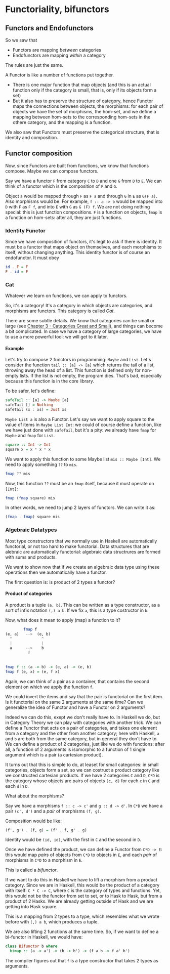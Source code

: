 Functoriality, bifunctors
=========================

## Functors and Endofunctors
So we saw that

* Functors are mapping *between* categories
* Endofunctors are mapping *within* a category

The rules are just the same.

A Functor is like a number of functions put together.

* There is one major function that map objects (and this is an actual function only if the category is small, that is, only if its objects form a set)
* But it also has to preserve the structure of category, hence Functor maps the connections between objects, the morphisms: for each pair of objects we have the set of morphisms, the hom-set, and we define a mapping between hom-sets to the corresponding hom-sets in the othere category, and the mapping is a function.

We also saw that Functors must preserve the categorical structure, that is identity and composition.

## Functor composition

Now, since Functors are built from functions, we know that functions compose. Maybe we can compose functors.

Say we have a functor `F` from category `C` to `D` and one `G` from `D` to `E`. We can think of a functor which is the composition of `F` and `G`.

Object `a` would be mapped through `F` as `F a` and through `G` in `E` as `G(F a)`. Also morphisms would be. For example, `f :: a -> b` would be mapped into `D` with `F` as `F f`, and into `E` with `G` as `G (F) f`. We are not doing nothing special: this is just function compositions. `F` is a function on objects, `fmap` is a function on hom-sets: after all, they are just functions.

### Identity Functor
Since we have composition of functors, it's legit to ask if there is identity. It must be a functor that maps object on themselves, and each morphisms to itself, without changing anything. This identity functor is of course an endofunctor. It must obey 

```haskell
id . F = F
F . id = F
```

### Cat
Whatever we learn on functions, we can apply to functors.

So, it's a category! It's a category in which objects are categories, and morphisms are functors. This category is called *Cat*.

There are some subtle details. We know that categories can be small or large (see [Chapter 3 - Categories Great and Small](chapter-3.md)), and things can become a bit complicated. In case we have a category of large categories, we have to use a more powerful tool: we will get to it later.

#### Example
Let's try to compose 2 functors in programming: `Maybe` and `List`. Let's consider the function `tail :: [a] -> [a]` which returns the tail of a list, throwing away the head of a list. This function is defined only for non-empty lists. If the list is not empty, the program dies. That's bad, especially because this function is in the core library.

To be safer, let's define:

``` haskell
safeTail :: [a] -> Maybe [a]
safeTail [] = Nothing
safeTail (x : xs) = Just xs
```

`Maybe List a` is also a Functor. Let's say we want to apply square to the value of items in `Maybe List Int`: we could of course define a function, like we have just done with `safeTail`, but it's a pity: we already have `fmap` for `Maybe` and `fmap` for `List`.

``` haskell
square :: Int -> Int
square x = x * x * x
```

We want to apply this function to some Maybe list `mis :: Maybe [Int]`. We need to apply something `??` to `mis`.

``` haskell
fmap ?? mis
```

Now, this function `??` must be an `fmap` itself, because it must operate on `[Int]`:

``` haskell
fmap (fmap square) mis
```

In other words, we need to jump 2 layers of functors. We can write it as:

``` haskell
(fmap . fmap) square mis
```

### Algebraic Datatypes
Most type constructors that we normally use in Haskell are automatically functorial, or not too hard to make functorial. Data structures that are alebraic are automatically functorial: algebraic data structrures are formed with sums and products.

We want to show now that if we create an algebraic data type using these operations then we automatically have a functor. 

The first question is: is product of 2 types a functor?

#### Product of categories
A product is a tuple `(a, b)`. This can be written as a type constructor, as a sort of infix notation `(,) a b`. If we fix `a`, this is a type costructor in `b`.

Now, what does it mean to apply (map) a function to it?

``` haskell
        fmap f
(e, a)   -->  (e, b)
  ^             ^
  |             |
  a      -->    b
          f
          
          
fmap f :: (a -> b) -> (e, a) -> (e, b)
fmap f (e, x) = (e, f x)
```

Again, we can think of a pair as a container, that contains the second element on which we apply the function `f`.

We could invert the items and say that the pair is functorial on the first item. Is it functorial on the same 2 arguments at the same time? Can we generalize the idea of Functor and have a Functor on 2 arguments?

Indeed we can do this, exept we don't really have to. In Haskell we do, but in Category Theory we can play with categories with another trick. We can define a Functor that acts on a pair of categories, and takes one element from a category and the other from another category; here with Haskell, `a` and `b` are both from the same category, but in general they don't have to. We can define a product of 2 categories, just like we do with functions: after all, a function of 2 arguments is isomorphic to a function of 1 single argument which is a pair (a cartesian product).

It turns out that this is simple to do, at leaset for small categories: in small categories, objects form a set, so we can costruct a product category like we constructed cartesian products. If we have 2 categories `C` and `D`, `C*D` is the category whose objects are pairs of objects `(c, d)` for each `c` in `C` and each `d` in `D`.

What about the morphisms?

Say we have a morphisms `f :: c -> c'` and `g :: d -> d'`. In `C*D` we have a pair `(c', d')` and a *pair* of morphisms `(f, g)`.

Composition would be like:

``` haskell
(f', g') . (f, g) = (f' . f, g' . g)
```

Identity would be `(id, id)`, with the first in `C` and the second in `D`.

Once we have defined the product, we can define a Functor from `C*D -> E`: this would map *pairs* of objects from `C*D` to objects in `E`, and each *pair* of morphisms in `C*D` to a morphism in `E`.

This is called a *bifunctor*.

If we want to do this in Haskell we have to lift a morphism from a product category. Since we are in Haskell, this would be the product of a category with itself: `C * C -> C`, where `C` is the category of types and functions. Yet, this would not be the functor from set to set, or to Hask to Hask, but from a product of 2 Hasks. We are already getting outside of Hask and we are getting into Hask square.

This is a mapping from 2 types to a type, which resembles what we wrote before with `(,) a b`, which produces a tuple.

We are also lifting 2 functions at the same time. So, if we want to define a bi-functor in Haskell, we would have:

``` haskell
class Bifunctor b where
  bimap :: (a -> a') -> (b -> b') -> (f a b -> f a' b')
```

The compiler figures out that `f` is a type constructor that takes 2 types as arguments.


